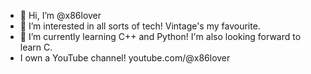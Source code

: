 - 👋 Hi, I’m @x86lover
- 👀 I’m interested in all sorts of tech! Vintage's my favourite.
- 🌱 I’m currently learning C++ and Python! I'm also looking forward to learn C.
- I own a YouTube channel! youtube.com/@x86lover
<!---
x86lover/x86lover is a ✨ special ✨ repository because its `README.md` (this file) appears on your GitHub profile.
You can click the Preview link to take a look at your changes.
--->
